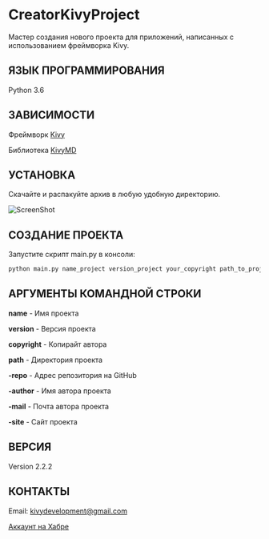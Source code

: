 CreatorKivyProject
==================

Мастер создания нового проекта для приложений, написанных с 
использованием фреймворка Kivy.

ЯЗЫК ПРОГРАММИРОВАНИЯ
---------------------
Python 3.6

ЗАВИСИМОСТИ
-----------
Фреймворк [Kivy](http://kivy.org)

Библиотека [KivyMD](https://gitlab.com/kivymd/KivyMD)

УСТАНОВКА
---------
Скачайте и распакуйте архив в любую удобную директорию.

![ScreenShot](https://raw.githubusercontent.com/HeaTTheatR/CreatorKivyProject/master/screenshot.png)

СОЗДАНИЕ ПРОЕКТА
----------------
Запустите скрипт main.py в консоли:

```python
python main.py name_project version_project your_copyright path_to_project -repo repo_project_on_github -autor name_autor -mail mail_autor -site site_project
```

АРГУМЕНТЫ КОМАНДНОЙ СТРОКИ
--------------------------

**name** - Имя проекта

**version** - Версия проекта

**copyright** - Копирайт автора

**path** - Директория проекта

**-repo** - Адрес репозитория на GitHub

**-author** - Имя автора проекта

**-mail** - Почта автора проекта

**-site** - Сайт проекта

ВЕРСИЯ
------
Version 2.2.2

КОНТАКТЫ
--------
Email: kivydevelopment@gmail.com

[Аккаунт на Хабре](https://habrahabr.ru/users/heattheatr/)
